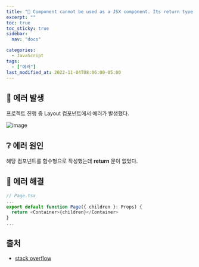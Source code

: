```yaml
---
title: "🚨 Component cannot be used as a JSX component. Its return type is not a valid JSX element"
excerpt: ""
toc: true
toc_sticky: true
sidebar:
  nav: "docs"

categories:
  - JavaScript
tags:
  - ["에러"]
last_modified_at: 2022-11-04T08:06:00-05:00
---
```


## 🚨 에러 발생

프로젝트 진행 중 Layout 컴포넌트에서 에러가 발생했다.

![image](https://user-images.githubusercontent.com/56298540/199916270-ad668bb1-8e8a-47f3-946d-073cbb3f2c3b.png)

## ❔ 에러 원인

해당 컴포넌트를 함수형으로 작성했는데 **return** 문이 없었다.

## 🔨 에러 해결

```js
// Page.tsx
...
export default function Page({ children }: Props) {
  return <Container>{children}</Container>
}
...
```

## 출처

- [stack overflow](https://stackoverflow.com/questions/62702485/component-cannot-be-used-as-a-jsx-component-its-return-type-element-is-not)
